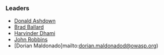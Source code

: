 ### Leaders
* [Donald Ashdown](mailto:donald.ashdown@owasp.org)
* [Brad Ballard](mailto:brad.ballard@owasp.org)
* [Harvinder Dhami](mailto:harvinder.dhami@owasp.org)
* [John Robbins](mailto:john.robbins@owasp.org)
* [Dorian Maldonado]mailto:dorian.maldonadod@owasp.org)
